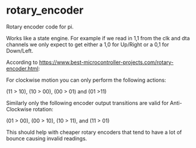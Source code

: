 # rotary_encoder
Rotary encoder code for pi.

Works like a state engine.
For example if we read in 1,1 from the clk and dta channels we only expect to get either a 1,0 for Up/Right or a 0,1 for Down/Left.

According to https://www.best-microcontroller-projects.com/rotary-encoder.html:

For clockwise motion you can only perform the following actions:

(11 > 10), (10 > 00), (00 > 01) and (01 >11)

Similarly only the following encoder output transitions are valid for Anti-Clockwise rotation:

(01 > 00), (00 > 10), (10 > 11), and (11 > 01)

This should help with cheaper rotary encoders that tend to have a lot of bounce causing invalid readings. 
